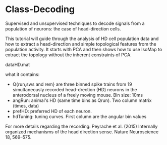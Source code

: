 # Class-Decoding
Supervised and unsupervised techniques to decode signals from a population of neurons: the case of head-direction cells.

This tutorial will guide through the analysis of HD cell population data and how to extract a head-direction and simple topological features from the population activity. It starts with PCA and then shows how to use IsoMap to extract the topology without the inherent constraints of PCA.

dataHD.mat

what it contains:
 - Q{run,sws and rem} are three binned spike trains from 19 simultaneously
   recorded head-drection (HD) neurons in the anterodorsal nucleus of a
   freely moving mouse. Bin size: 10ms
 - angRun: animal's HD (same time bins as Qrun). Two column matrix (times,
   data)
 - prefHD: preferred HD of each neuron.
 - hdTuning: tuning curves. First column are the angular bin values

For more details regarding the recording:
Peyrache et al. (2015) Internally organized mechanisms of the head direction sense. Nature Neuroscience 18, 569–575.
